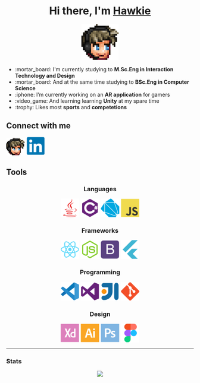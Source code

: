 <div align="center">
  
  <h1>Hi there, I'm <a href="https://hawkie.me">Hawkie</a></h1>
  
  <p></p>
  <a href="https://hawkie.me"><img width="100px" alt="Hawkie" src="emote.png" /></a>
  <p></p>
  
  <div align="left">
    <ul>
      <li>:mortar_board: I'm currently studying to <b>M.Sc.Eng in Interaction Technology and Design</b></li>
      <li>:mortar_board: And at the same time studying to <b>BSc.Eng in Computer Science</b></li>
      <li>:iphone: I’m currently working on an <b>AR application</b> for gamers</li>
      <li>:video_game: And learning learning <b>Unity</b> at my spare time</li>
      <li>:trophy: Likes most <b>sports</b> and <b>competetions</b></li>
    </ul>
  </div>
  
</div>

## Connect with me

<a href="https://hawkie.me"><img width="50px" alt="Hawkie" src="emote.png" /></a>
<a href="www.linkedin.com/in/hakanlindahl"><img width="50px" alt="LinkedIn" src="images/linkedin-original.svg"/></a>
  
## Tools

<!--##### Languages

<table>
  <tbody>
    <tr>  
      <td><code><img width="50px" alt="Java" src="images/java-plain.svg"/></code></td>
      <td><code><img width="50px" alt="C#" src="images/csharp-plain.svg"/></code></td>
      <td><code><img width="50px" alt="Dart" src="images/dart-plain.svg"/></code></td>
      <td><code><img width="50px" alt="Javscript" src="images/javascript-original.svg"/></code></td>
    </tr>
  </tbody>
</table>

###### Frameworks

<table>
  <tbody>
    <tr>
      <td><code><img width="50px" alt="React" src="images/react-original.svg"/></code></td>
      <td><code><img width="50px" alt="node.js" src="images/nodejs-original.svg"/></code></td>
      <td><code><img width="50px" alt="Bootstrap" src="images/bootstrap-plain.svg"/></code></td>
      <td><code><img width="50px" alt="Flutter" src="images/flutter-plain.svg"/></code></td>
    </tr>
  </tbody>
</table>

###### Programming

<table>
  <tbody>
    <tr>
      <td><code><img width="50px" alt="Visual Studio Code" src="images/vscode-original.svg"/></code></td>
      <td><code><img width="50px" alt="Visual Studio" src="images/visualstudio-plain.svg"/></code></td>
      <td><code><img width="50px" alt="IntelliJ" src="images/intellij-original.svg"/></code></td>
      <td><code><img width="50px" alt="Git" src="images/git-plain.svg"/></code></td>
    </tr>
  </tbody>
</table>

###### Design

<table>
  <tbody>
    <tr>
      <td> <code><img width="50px" alt="AdobeXD" src="images/xd-plain.svg"/></code></td>
      <td> <code><img width="50px" alt="Illustrator" src="images/illustrator-plain.svg"/></code></td>
      <td><code><img width="50px" alt="Photoshop" src="images/photoshop-plain.svg"/></code></td>
      <td> <code><img  width="50px" alt="Figma" src="images/figma-original.svg"/></code> </td>
  </tbody>
</table>-->

<div align="center">
  <h3>Languages</h3>
  <code><img width="50px" alt="Java" src="images/java-plain.svg"/></code>
  <code><img width="50px" alt="C#" src="images/csharp-plain.svg"/></code>
  <code><img width="50px" alt="Dart" src="images/dart-plain.svg"/></code>
  <code><img width="50px" alt="Javscript" src="images/javascript-original.svg"/></code>
</div>

<div align="center">
  <h3>Frameworks</h3>
  <code><img width="50px" alt="React" src="images/react-original.svg"/></code>
  <code><img width="50px" alt="node.js" src="images/nodejs-original.svg"/></code>
  <code><img width="50px" alt="Bootstrap" src="images/bootstrap-plain.svg"/></code>
  <code><img width="50px" alt="Flutter" src="images/flutter-plain.svg"/></code>
</div>

<div align="center">
  <h3>Programming</h3>
  <code><img width="50px" alt="Visual Studio Code" src="images/vscode-original.svg"/></code>
  <code><img width="50px" alt="Visual Studio" src="images/visualstudio-plain.svg"/></code>
  <code><img width="50px" alt="IntelliJ" src="images/intellij-original.svg"/></code>
  <td><code><img width="50px" alt="Git" src="images/git-plain.svg"/></code>
</div>


<div align="center">
  <h3>Design</h3>
  <code><img width="50px" alt="AdobeXD" src="images/xd-plain.svg"/></code>
  <code><img width="50px" alt="Illustrator" src="images/illustrator-plain.svg"/></code>
  <code><img width="50px" alt="Photoshop" src="images/photoshop-plain.svg"/></code>
  <code><img  width="50px" alt="Figma" src="images/figma-original.svg"/></code>
</div>

---

### Stats

<p align="center">
  <img src="https://github-readme-stats.vercel.app/api?username=hawkieone&show_icons=true&theme=dracula&hide=stars,issues">
</p>


[website]: https://hawkie.me
[linkedin]: https://www.linkedin.com/in/h%C3%A5kan-lindahl-3a0427153/
